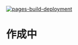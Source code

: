 [![pages-build-deployment](https://github.com/Ichihai1415/Ichihai1415.github.io/actions/workflows/pages/pages-build-deployment/badge.svg)](https://github.com/Ichihai1415/Ichihai1415.github.io/actions/workflows/pages/pages-build-deployment)
# 作成中
